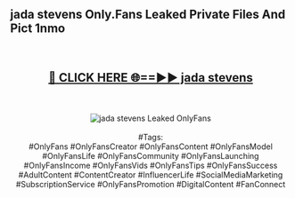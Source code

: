 <h2>jada stevens Only.Fans Leaked Private Files And Pict 1nmo</h2>
<br>
<div align="center">
<h2><a href="https://mediafiles.top/jada_stevens" rel="nofollow">🔴 CLICK HERE 🌐==►► jada stevens</a></h2>
<br>
<br>
<a href="https://mediafiles.top/jada_stevens" rel="nofollow" data-target="animated-image.originalLink"><img src="https://i.ibb.co.com/WyWwxjT/player-gif2.gif" alt="jada stevens Leaked OnlyFans" style="max-width: 100%; display: inline-block;" data-target="animated-image.originalImage"></a>
<br><br>
#Tags:
<br>
#OnlyFans #OnlyFansCreator #OnlyFansContent #OnlyFansModel #OnlyFansLife #OnlyFansCommunity #OnlyFansLaunching #OnlyFansIncome #OnlyFansVids #OnlyFansTips #OnlyFansSuccess #AdultContent #ContentCreator #InfluencerLife #SocialMediaMarketing #SubscriptionService #OnlyFansPromotion #DigitalContent #FanConnect
</div>
<br>